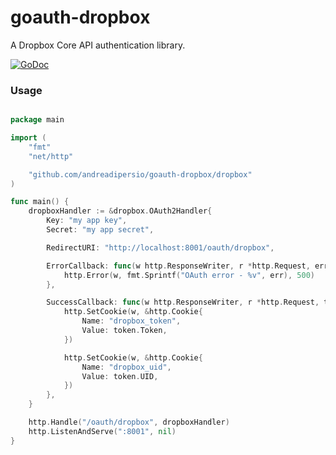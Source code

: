 goauth-dropbox
==============

A Dropbox Core API authentication library.

[![GoDoc](https://godoc.org/github.com/andreadipersio/goauth-dropbox?status.png)](http://godoc.org/github.com/andreadipersio/goauth-dropbox)

### Usage

```Go

package main

import (
    "fmt"
    "net/http"

    "github.com/andreadipersio/goauth-dropbox/dropbox"
)

func main() {
    dropboxHandler := &dropbox.OAuth2Handler{
        Key: "my app key",
        Secret: "my app secret",

        RedirectURI: "http://localhost:8001/oauth/dropbox",

        ErrorCallback: func(w http.ResponseWriter, r *http.Request, err error) {
            http.Error(w, fmt.Sprintf("OAuth error - %v", err), 500)
        },

        SuccessCallback: func(w http.ResponseWriter, r *http.Request, token *dropbox.Token) {
            http.SetCookie(w, &http.Cookie{
                Name: "dropbox_token",
                Value: token.Token,
            })

            http.SetCookie(w, &http.Cookie{
                Name: "dropbox_uid",
                Value: token.UID,
            })
        },
    }

    http.Handle("/oauth/dropbox", dropboxHandler)
    http.ListenAndServe(":8001", nil)
}

```
